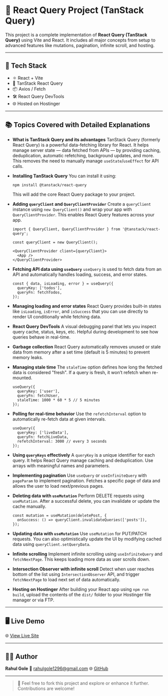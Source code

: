 # 🧠 React Query Project (TanStack Query)

This project is a complete implementation of **React Query (TanStack Query)** using Vite and React. It includes all major concepts from setup to advanced features like mutations, pagination, infinite scroll, and hosting.

---

## 🧪 Tech Stack

* ⚛️ React + Vite
* 🧵 TanStack React Query
* 📦 Axios / Fetch
* 🛠 React Query DevTools
* 🌐 Hosted on Hostinger

---

## 📚 Topics Covered with Detailed Explanations

* **What is TanStack Query and its advantages**
  TanStack Query (formerly React Query) is a powerful data-fetching library for React. It helps manage server state — data fetched from APIs — by providing caching, deduplication, automatic refetching, background updates, and more. This removes the need to manually manage `useState`/`useEffect` for API calls.

* **Installing TanStack Query**
  You can install it using:

  ```bash
  npm install @tanstack/react-query
  ```

  This will add the core React Query package to your project.

* **Adding `queryClient` and `QueryClientProvider`**
  Create a `queryClient` instance using `new QueryClient()` and wrap your app with `QueryClientProvider`. This enables React Query features across your app.

  ```tsx
  import { QueryClient, QueryClientProvider } from '@tanstack/react-query';

  const queryClient = new QueryClient();

  <QueryClientProvider client={queryClient}>
    <App />
  </QueryClientProvider>
  ```

* **Fetching API data using `useQuery`**
  `useQuery` is used to fetch data from an API and automatically handles loading, success, and error states.

  ```tsx
  const { data, isLoading, error } = useQuery({
    queryKey: ['todos'],
    queryFn: fetchTodos,
  });
  ```

* **Managing loading and error states**
  React Query provides built-in states like `isLoading`, `isError`, and `isSuccess` that you can use directly to render UI conditionally while fetching data.

* **React Query DevTools**
  A visual debugging panel that lets you inspect query cache, status, keys, etc. Helpful during development to see how queries behave in real-time.

* **Garbage collection**
  React Query automatically removes unused or stale data from memory after a set time (default is 5 minutes) to prevent memory leaks.

* **Managing stale time**
  The `staleTime` option defines how long the fetched data is considered "fresh". If a query is fresh, it won’t refetch when re-mounted.

  ```tsx
  useQuery({
    queryKey: ['user'],
    queryFn: fetchUser,
    staleTime: 1000 * 60 * 5 // 5 minutes
  });
  ```

* **Polling for real-time behavior**
  Use the `refetchInterval` option to automatically re-fetch data at given intervals.

  ```tsx
  useQuery({
    queryKey: ['liveData'],
    queryFn: fetchLiveData,
    refetchInterval: 3000 // every 3 seconds
  });
  ```

* **Using `queryKeys` effectively**
  A `queryKey` is a unique identifier for each query. It helps React Query manage caching and deduplication. Use arrays with meaningful names and parameters.

* **Implementing pagination**
  Use `useQuery` or `useInfiniteQuery` with `pageParam` to implement pagination. Fetches a specific page of data and allows the user to load next/previous pages.

* **Deleting data with `useMutation`**
  Perform DELETE requests using `useMutation`. After a successful delete, you can invalidate or update the cache manually.

  ```tsx
  const mutation = useMutation(deletePost, {
    onSuccess: () => queryClient.invalidateQueries(['posts']),
  });
  ```

* **Updating data with `useMutation`**
  Use `useMutation` for PUT/PATCH requests. You can also optimistically update the UI by modifying cached data using `queryClient.setQueryData`.

* **Infinite scrolling**
  Implement infinite scrolling using `useInfiniteQuery` and `fetchNextPage`. This keeps loading more data as user scrolls down.
  

* **Intersection Observer with infinite scroll**
  Detect when user reaches bottom of the list using `IntersectionObserver` API, and trigger `fetchNextPage` to load next set of data automatically.

* **Hosting on Hostinger**
  After building your React app using `npm run build`, upload the contents of the `dist/` folder to your Hostinger file manager or via FTP.

---

## 🖥️ Live Demo
🌐 [View Live Site](https://reactqueryproject.netlify.app/)

---

## 👨‍💻 Author

**Rahul Gole**
📧 [rahulgole1296@gmail.com](mailto:rahulgole1296@gmail.com)
🌐 [GitHub](https://github.com/RAHULGOLE123)

---

> 📝 Feel free to fork this project and explore or enhance it further. Contributions are welcome!
